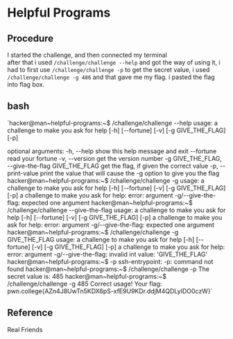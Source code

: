 # Helpful Programs

## Procedure
I started the challenge, and then connected my terminal<br>
after that i used `/challenge/challenge --help` and got the way of using it,
i had to first use `/challenge/challenge -p` to get the secret value,
i used `/challenge/challenge -g 486` and that gave me my flag.
i pasted the flag into flag box.

## bash 
`hacker@man~helpful-programs:~$ /challenge/challenge --help
usage: a challenge to make you ask for help [-h] [--fortune] [-v]
                                            [-g GIVE_THE_FLAG] [-p]

optional arguments:
  -h, --help            show this help message and exit
  --fortune             read your fortune
  -v, --version         get the version number
  -g GIVE_THE_FLAG, --give-the-flag GIVE_THE_FLAG
                        get the flag, if given the correct value
  -p, --print-value     print the value that will cause the -g option to
                        give you the flag
hacker@man~helpful-programs:~$ /challenge/challenge -g
usage: a challenge to make you ask for help [-h] [--fortune] [-v]
                                            [-g GIVE_THE_FLAG] [-p]
a challenge to make you ask for help: error: argument -g/--give-the-flag: expected one argument
hacker@man~helpful-programs:~$ /challenge/challenge --give-the-flag
usage: a challenge to make you ask for help [-h] [--fortune] [-v]
                                            [-g GIVE_THE_FLAG] [-p]
a challenge to make you ask for help: error: argument -g/--give-the-flag: expected one argument
hacker@man~helpful-programs:~$ /challenge/challenge -g GIVE_THE_FLAG
usage: a challenge to make you ask for help [-h] [--fortune] [-v]
                                            [-g GIVE_THE_FLAG] [-p]
a challenge to make you ask for help: error: argument -g/--give-the-flag: invalid int value: 'GIVE_THE_FLAG'
hacker@man~helpful-programs:~$ -p
ssh-entrypoint: -p: command not found
hacker@man~helpful-programs:~$ /challenge/challenge -p
The secret value is: 485
hacker@man~helpful-programs:~$ /challenge/challenge -g 485
Correct usage! Your flag: pwn.college{AZn4J8UwTn5KDX6pS-xfE9U9KDr.ddjM4QDLyIDO0czW}`

## Reference
Real Friends
